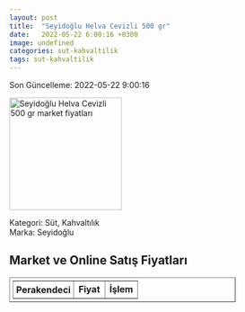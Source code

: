 ```yaml
---
layout: post
title:  "Seyidoğlu Helva Cevizli 500 gr"
date:   2022-05-22 6:00:16 +0300
image: undefined
categories: sut-kahvaltilik
tags: sut-kahvaltilik
---
```


Son Güncelleme: 2022-05-22 9:00:16

<img src="undefined" width="200" alt="Seyidoğlu Helva Cevizli 500 gr market fiyatları" />

Kategori: Süt, Kahvaltılık
<br />
Marka: Seyidoğlu

<h2>Market ve Online Satış Fiyatları</h2>

<table border="1" style="padding: 5px;width:80%;">
  <tr>
    <td style="padding: 5px;"><strong>Perakendeci</strong></td>
    <td><strong>Fiyat</strong></td>
    <td><strong>İşlem</strong></td>
  </tr>
  
</table>

